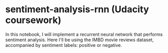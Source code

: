 # sentiment-analysis-rnn (Udacity coursework)
In this notebook, I will implement a recurrent neural network that performs sentiment analysis. Here I'll be using the IMBD movie reviews dataset, accompanied by sentiment labels: positive or negative.
